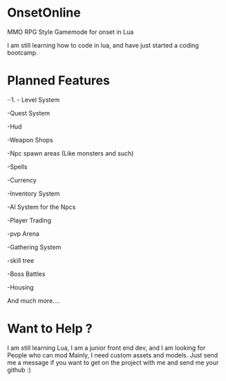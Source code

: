 # OnsetOnline
MMO RPG Style Gamemode for onset in Lua

I am still learning how to code in lua, and have just started a coding bootcamp.

# Planned Features
⋅⋅1. - Level System

-Quest System

-Hud

-Weapon Shops

-Npc spawn areas (Like monsters and such)

-Spells

-Currency

-Inventory System

-AI System for the Npcs

-Player Trading

-pvp Arena

-Gathering System

-skill tree

-Boss Battles

-Housing



And much more....


# Want to Help ?
I am still learning Lua, I am a junior front end dev, and I am looking for People who can mod Mainly, I need custom assets and models.
Just send me a message if you want to get on the project with me and send me your github :)
